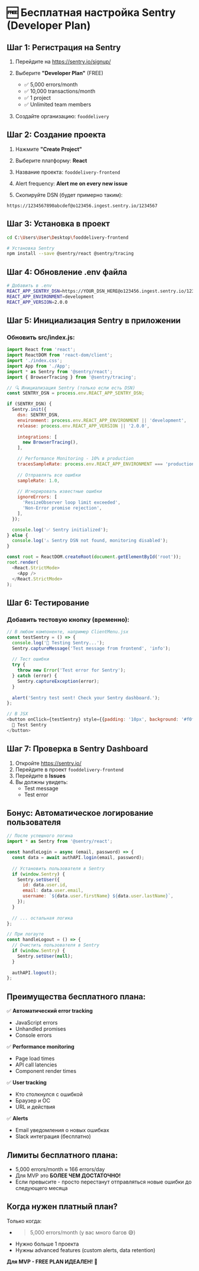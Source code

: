 # 🆓 Бесплатная настройка Sentry (Developer Plan)

## Шаг 1: Регистрация на Sentry

1. Перейдите на https://sentry.io/signup/
2. Выберите **"Developer Plan"** (FREE)
   - ✅ 5,000 errors/month
   - ✅ 10,000 transactions/month
   - ✅ 1 project
   - ✅ Unlimited team members

3. Создайте организацию: `fooddelivery`

## Шаг 2: Создание проекта

1. Нажмите **"Create Project"**
2. Выберите платформу: **React**
3. Название проекта: `fooddelivery-frontend`
4. Alert frequency: **Alert me on every new issue**

5. Скопируйте DSN (будет примерно таким):
```
https://1234567890abcdef@o123456.ingest.sentry.io/1234567
```

## Шаг 3: Установка в проект

```bash
cd C:\Users\User\Desktop\fooddelivery-frontend

# Установка Sentry
npm install --save @sentry/react @sentry/tracing
```

## Шаг 4: Обновление .env файла

```bash
# Добавить в .env
REACT_APP_SENTRY_DSN=https://YOUR_DSN_HERE@o123456.ingest.sentry.io/1234567
REACT_APP_ENVIRONMENT=development
REACT_APP_VERSION=2.0.0
```

## Шаг 5: Инициализация Sentry в приложении

### Обновить src/index.js:

```javascript
import React from 'react';
import ReactDOM from 'react-dom/client';
import './index.css';
import App from './App';
import * as Sentry from '@sentry/react';
import { BrowserTracing } from '@sentry/tracing';

// 🔍 Инициализация Sentry (только если есть DSN)
const SENTRY_DSN = process.env.REACT_APP_SENTRY_DSN;

if (SENTRY_DSN) {
  Sentry.init({
    dsn: SENTRY_DSN,
    environment: process.env.REACT_APP_ENVIRONMENT || 'development',
    release: process.env.REACT_APP_VERSION || '2.0.0',
    
    integrations: [
      new BrowserTracing(),
    ],

    // Performance Monitoring - 10% в production
    tracesSampleRate: process.env.REACT_APP_ENVIRONMENT === 'production' ? 0.1 : 1.0,
    
    // Отправлять все ошибки
    sampleRate: 1.0,
    
    // Игнорировать известные ошибки
    ignoreErrors: [
      'ResizeObserver loop limit exceeded',
      'Non-Error promise rejection',
    ],
  });

  console.log('✅ Sentry initialized');
} else {
  console.log('⚠️ Sentry DSN not found, monitoring disabled');
}

const root = ReactDOM.createRoot(document.getElementById('root'));
root.render(
  <React.StrictMode>
    <App />
  </React.StrictMode>
);
```

## Шаг 6: Тестирование

### Добавить тестовую кнопку (временно):

```javascript
// В любом компоненте, например ClientMenu.jsx
const testSentry = () => {
  console.log('🧪 Testing Sentry...');
  Sentry.captureMessage('Test message from frontend', 'info');
  
  // Тест ошибки
  try {
    throw new Error('Test error for Sentry');
  } catch (error) {
    Sentry.captureException(error);
  }
  
  alert('Sentry test sent! Check your Sentry dashboard.');
};

// В JSX
<button onClick={testSentry} style={{padding: '10px', background: '#f0f0f0'}}>
  🧪 Test Sentry
</button>
```

## Шаг 7: Проверка в Sentry Dashboard

1. Откройте https://sentry.io/
2. Перейдите в проект `fooddelivery-frontend`
3. Перейдите в **Issues**
4. Вы должны увидеть:
   - Test message
   - Test error

## Бонус: Автоматическое логирование пользователя

```javascript
// После успешного логина
import * as Sentry from '@sentry/react';

const handleLogin = async (email, password) => {
  const data = await authAPI.login(email, password);
  
  // Установить пользователя в Sentry
  if (window.Sentry) {
    Sentry.setUser({
      id: data.user.id,
      email: data.user.email,
      username: `${data.user.firstName} ${data.user.lastName}`,
    });
  }
  
  // ... остальная логика
};

// При логауте
const handleLogout = () => {
  // Очистить пользователя в Sentry
  if (window.Sentry) {
    Sentry.setUser(null);
  }
  
  authAPI.logout();
};
```

## Преимущества бесплатного плана:

✅ **Автоматический error tracking**
- JavaScript errors
- Unhandled promises
- Console errors

✅ **Performance monitoring**
- Page load times
- API call latencies
- Component render times

✅ **User tracking**
- Кто столкнулся с ошибкой
- Браузер и ОС
- URL и действия

✅ **Alerts**
- Email уведомления о новых ошибках
- Slack интеграция (бесплатно)

## Лимиты бесплатного плана:

- 5,000 errors/month ≈ 166 errors/day
- Для MVP это **БОЛЕЕ ЧЕМ ДОСТАТОЧНО!**
- Если превысите - просто перестанут отправляться новые ошибки до следующего месяца

## Когда нужен платный план?

Только когда:
- > 5,000 errors/month (у вас много багов 😅)
- Нужно больше 1 проекта
- Нужны advanced features (custom alerts, data retention)

**Для MVP - FREE PLAN ИДЕАЛЕН!** 🎉

